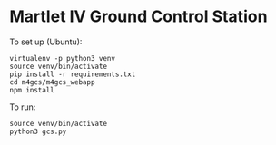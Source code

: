 # Martlet IV Ground Control Station

To set up (Ubuntu):
```
virtualenv -p python3 venv
source venv/bin/activate
pip install -r requirements.txt
cd m4gcs/m4gcs_webapp
npm install
```

To run:
```
source venv/bin/activate
python3 gcs.py
```
